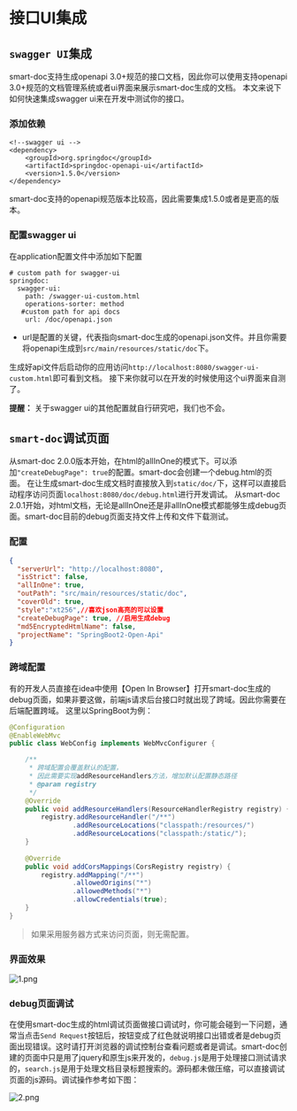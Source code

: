 # 接口UI集成

## `swagger UI`集成

smart-doc支持生成openapi 3.0+规范的接口文档，因此你可以使用支持openapi 3.0+规范的文档管理系统或者ui界面来展示smart-doc生成的文档。
本文来说下如何快速集成swagger ui来在开发中测试你的接口。

### 添加依赖

```
<!--swagger ui -->
<dependency>
    <groupId>org.springdoc</groupId>
    <artifactId>springdoc-openapi-ui</artifactId>
    <version>1.5.0</version>
</dependency>
```
smart-doc支持的openapi规范版本比较高，因此需要集成1.5.0或者是更高的版本。
### 配置swagger ui
在application配置文件中添加如下配置
```
# custom path for swagger-ui
springdoc:
  swagger-ui:
    path: /swagger-ui-custom.html
    operations-sorter: method
   #custom path for api docs
    url: /doc/openapi.json
```
- url是配置的关键，代表指向smart-doc生成的openapi.json文件。并且你需要将openapi生成到`src/main/resources/static/doc`下。

生成好api文件后启动你的应用访问`http://localhost:8080/swagger-ui-custom.html`即可看到文档。
接下来你就可以在开发的时候使用这个ui界面来自测了。

 **提醒：** 关于swagger ui的其他配置就自行研究吧，我们也不会。


## `smart-doc`调试页面

从smart-doc 2.0.0版本开始，在html的allInOne的模式下。可以添加`"createDebugPage": true`的配置。smart-doc会创建一个debug.html的页面。
在让生成smart-doc生成文档时直接放入到`static/doc/`下，这样可以直接启动程序访问页面`localhost:8080/doc/debug.html`进行开发调试。
从smart-doc 2.0.1开始，对html文档，无论是allInOne还是非allInOne模式都能够生成debug页面。smart-doc目前的debug页面支持文件上传和文件下载测试。

### 配置

```json
{
  "serverUrl": "http://localhost:8080",
  "isStrict": false,
  "allInOne": true,
  "outPath": "src/main/resources/static/doc",
  "coverOld": true,
  "style":"xt256",//喜欢json高亮的可以设置
  "createDebugPage": true, //启用生成debug
  "md5EncryptedHtmlName": false,
  "projectName": "SpringBoot2-Open-Api"
}
```
### 跨域配置
有的开发人员直接在idea中使用【Open In Browser】打开smart-doc生成的debug页面，如果非要这做，前端js请求后台接口时就出现了跨域。因此你需要在后端配置跨域。
这里以SpringBoot为例：

```java
@Configuration
@EnableWebMvc
public class WebConfig implements WebMvcConfigurer {

    /**
     * 跨域配置会覆盖默认的配置，
     * 因此需要实现addResourceHandlers方法，增加默认配置静态路径
     * @param registry
     */
    @Override
    public void addResourceHandlers(ResourceHandlerRegistry registry) {
        registry.addResourceHandler("/**")
                .addResourceLocations("classpath:/resources/")
                .addResourceLocations("classpath:/static/");
    }
    
    @Override
    public void addCorsMappings(CorsRegistry registry) {
        registry.addMapping("/**")
                .allowedOrigins("*")
                .allowedMethods("*")
                .allowCredentials(true);
    }
}
```
>如果采用服务器方式来访问页面，则无需配置。

### 界面效果

![](https://gitee.com/smart-doc-team/smart-doc/raw/master/screen/mock.png "1.png")
### debug页面调试
在使用smart-doc生成的html调试页面做接口调试时，你可能会碰到一下问题，通常当点击`Send Request`按钮后，按钮变成了红色就说明接口出错或者是debug页面出现错误。这时请打开浏览器的调试控制台查看问题或者是调试。smart-doc创建的页面中只是用了jquery和原生js来开发的，`debug.js`是用于处理接口测试请求的，`search.js`是用于处理文档目录标题搜索的。源码都未做压缩，可以直接调试页面的js源码。调试操作参考如下图：

![](https://gitee.com/smart-doc-team/smart-doc/raw/master/screen/debug-console.png "2.png")





